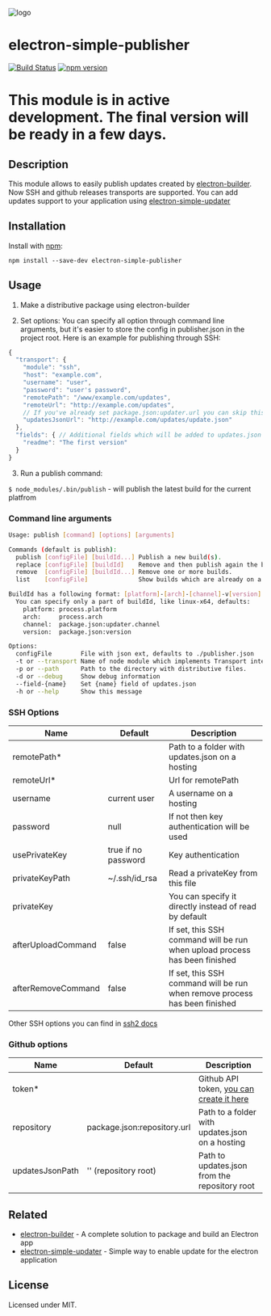 ![logo](https://raw.githubusercontent.com/megahertz/electron-simple-updater/master/logo.png)
# electron-simple-publisher
[![Build Status](https://travis-ci.org/megahertz/electron-simple-publisher.svg?branch=master)](https://travis-ci.org/megahertz/electron-simple-publisher)
[![npm version](https://badge.fury.io/js/electron-simple-publisher.svg)](https://badge.fury.io/js/electron-simple-publisher)

# This module is in active development. The final version will be ready in a few days.

## Description

This module allows to easily publish updates created by
[electron-builder](https://github.com/electron-userland/electron-builder).
Now SSH and github releases transports are supported.
You can add updates support to your application using
[electron-simple-updater](https://github.com/megahertz/electron-simple-updater)

## Installation

Install with [npm](https://npmjs.org/package/electron-simple-publisher):

    npm install --save-dev electron-simple-publisher
    
## Usage
1. Make a distributive package using electron-builder

2. Set options:
  You can specify all option through command line arguments, but it's
  easier to store the config in publisher.json in the project root. Here is
  an example for publishing through SSH:
  ```js
  {
    "transport": {
      "module": "ssh",
      "host": "example.com",
      "username": "user",
      "password": "user's password",
      "remotePath": "/www/example.com/updates",
      "remoteUrl": "http://example.com/updates",
      // If you've already set package.json:updater.url you can skip this option:
      "updatesJsonUrl": "http://example.com/updates/update.json"
    },
    "fields": { // Additional fields which will be added to updates.json
      "readme": "The first version"
    }
  }
  ```

3. Run a publish command:

`$ node_modules/.bin/publish` - will publish the latest build for the current platfrom

### Command line arguments

```sh
Usage: publish [command] [options] [arguments]

Commands (default is publish):
  publish [configFile] [buildId...] Publish a new build(s).
  replace [configFile] [buildId]    Remove and then publish again the build.
  remove  [configFile] [buildId...] Remove one or more builds.
  list    [configFile]              Show builds which are already on a hosting.

BuildId has a following format: [platform]-[arch]-[channel]-v[version]
  You can specify only a part of buildId, like linux-x64, defaults:
    platform: process.platform
    arch:     process.arch
    channel:  package.json:updater.channel
    version:  package.json:version

Options:
  configFile        File with json ext, defaults to ./publisher.json
  -t or --transport Name of node module which implements Transport interface.
  -p or --path      Path to the directory with distributive files.
  -d or --debug     Show debug information
  --field-{name}    Set {name} field of updates.json
  -h or --help      Show this message
```

### SSH Options
Name                | Default                   | Description
--------------------|---------------------------|------------
remotePath*         |                           | Path to a folder with updates.json on a hosting
remoteUrl*          |                           | Url for remotePath
username            | current user              | A username on a hosting
password            | null                      | If not then key authentication will be used
usePrivateKey       | true if no password       | Key authentication
privateKeyPath      | ~/.ssh/id_rsa             | Read a privateKey from this file
privateKey          |                           | You can specify it directly instead of read by default
afterUploadCommand  | false                     | If set, this SSH command will be run when upload process has been finished 
afterRemoveCommand  | false                     | If set, this SSH command will be run when remove process has been finished
Other SSH options you can find in [ssh2 docs](https://github.com/mscdex/ssh2#client-methods)

### Github options
Name                | Default                     | Description
--------------------|-----------------------------|------------
token*              |                             | Github API token, [you can create it here](https://github.com/settings/tokens/new)
repository          | package.json:repository.url | Path to a folder with updates.json on a hosting
updatesJsonPath     | '' (repository root)        | Path to updates.json from the repository root

## Related
 - [electron-builder](https://github.com/electron-userland/electron-builder) -
 A complete solution to package and build an Electron app
 - [electron-simple-updater](https://github.com/megahertz/electron-simple-updater) -
 Simple way to enable update for the electron application
    
## License

Licensed under MIT.
